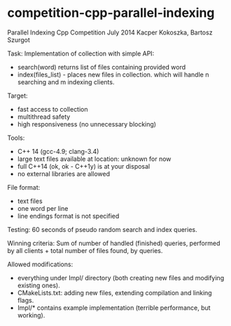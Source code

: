 competition-cpp-parallel-indexing
=================================

Parallel Indexing Cpp Competition
July 2014
Kacper Kokoszka, Bartosz Szurgot

Task:
Implementation of collection with simple API:
- search(word) returns list of files containing provided word
- index(files_list) - places new files in collection.
which will handle n searching and m indexing clients.

Target:
- fast access to collection
- multithread safety
- high responsiveness (no unnecessary blocking)

Tools:
- C++ 14 (gcc-4.9; clang-3.4)
- large text files available at location: unknown for now
- full C++14 (ok, ok - C++1y) is at your disposal
- no external libraries are allowed

File format:
- text files
- one word per line
- line endings format is not specified

Testing:
60 seconds of pseudo random search and index queries.

Winning criteria:
Sum of number of handled (finished) queries, performed by all clients + total
number of files found, by queries.

Allowed modifications:
- everything under Impl/ directory (both creating new files and modifying existing ones).
- CMakeLists.txt: adding new files, extending compilation and linking flags.
- Impl/* contains example implementation (terrible performance, but working).
